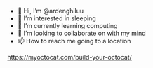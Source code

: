 - 👋 Hi, I’m @ardenghiluu
- 👀 I’m interested in sleeping
- 🌱 I’m currently learning computing
- 💞️ I’m looking to collaborate on with my mind
- 📫 How to reach me going to a location

<!---
ardenghiluu/ardenghiluu is a ✨ special ✨ repository because its `README.md` (this file) appears on your GitHub profile.
You can click the Preview link to take a look at your changes.
--->
https://myoctocat.com/build-your-octocat/
